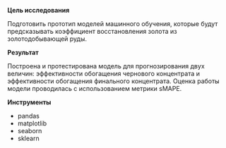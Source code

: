 **Цель исследования** 

Подготовить прототип моделей машинного обучения, которые будут предсказывать коэффициент восстановления золота из золотодобывающей руды. 

**Результат**

Построена и протестирована модель для прогнозирования двух величин: эффективности обогащения чернового концентрата и эффективности обогащения финального концентрата. Оценка работы модели проводилась с использованием метрики sMAPE.

**Инструменты**

- pandas
- matplotlib
- seaborn
- sklearn

